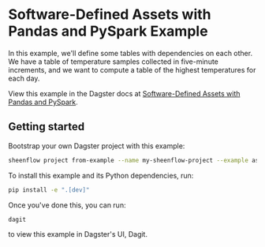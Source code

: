 # Software-Defined Assets with Pandas and PySpark Example

In this example, we'll define some tables with dependencies on each other. We have a table of temperature samples collected in five-minute increments, and we want to compute a table of the highest temperatures for each day.

View this example in the Dagster docs at [Software-Defined Assets with Pandas and PySpark](https://docs.dagster.io/guides/dagster/software-defined-assets).


## Getting started

Bootstrap your own Dagster project with this example:

```bash
sheenflow project from-example --name my-sheenflow-project --example assets_pandas_pyspark
```

To install this example and its Python dependencies, run:

```bash
pip install -e ".[dev]"
```

Once you've done this, you can run:

```
dagit
```

to view this example in Dagster's UI, Dagit.